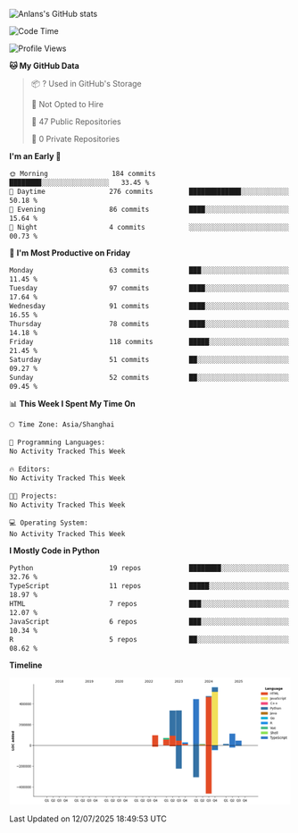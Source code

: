 <!-- ![Anlans's GitHub stats](https://github-readme-stats.vercel.app/api?username=Anlans) -->
![Anlans's GitHub stats](https://github-readme-stats.vercel.app/api?username=Anlans&rank_icon=github)

<!--START_SECTION:waka-->
![Code Time](http://img.shields.io/badge/Code%20Time-0%20secs-blue)

![Profile Views](http://img.shields.io/badge/Profile%20Views-0-blue)

**🐱 My GitHub Data** 

> 📦 ? Used in GitHub's Storage 
 > 
> 🚫 Not Opted to Hire
 > 
> 📜 47 Public Repositories 
 > 
> 🔑 0 Private Repositories 
 > 
**I'm an Early 🐤** 

```text
🌞 Morning                184 commits         ████████░░░░░░░░░░░░░░░░░   33.45 % 
🌆 Daytime                276 commits         █████████████░░░░░░░░░░░░   50.18 % 
🌃 Evening                86 commits          ████░░░░░░░░░░░░░░░░░░░░░   15.64 % 
🌙 Night                  4 commits           ░░░░░░░░░░░░░░░░░░░░░░░░░   00.73 % 
```
📅 **I'm Most Productive on Friday** 

```text
Monday                   63 commits          ███░░░░░░░░░░░░░░░░░░░░░░   11.45 % 
Tuesday                  97 commits          ████░░░░░░░░░░░░░░░░░░░░░   17.64 % 
Wednesday                91 commits          ████░░░░░░░░░░░░░░░░░░░░░   16.55 % 
Thursday                 78 commits          ████░░░░░░░░░░░░░░░░░░░░░   14.18 % 
Friday                   118 commits         █████░░░░░░░░░░░░░░░░░░░░   21.45 % 
Saturday                 51 commits          ██░░░░░░░░░░░░░░░░░░░░░░░   09.27 % 
Sunday                   52 commits          ██░░░░░░░░░░░░░░░░░░░░░░░   09.45 % 
```


📊 **This Week I Spent My Time On** 

```text
🕑︎ Time Zone: Asia/Shanghai

💬 Programming Languages: 
No Activity Tracked This Week

🔥 Editors: 
No Activity Tracked This Week

🐱‍💻 Projects: 
No Activity Tracked This Week

💻 Operating System: 
No Activity Tracked This Week
```

**I Mostly Code in Python** 

```text
Python                   19 repos            ████████░░░░░░░░░░░░░░░░░   32.76 % 
TypeScript               11 repos            █████░░░░░░░░░░░░░░░░░░░░   18.97 % 
HTML                     7 repos             ███░░░░░░░░░░░░░░░░░░░░░░   12.07 % 
JavaScript               6 repos             ███░░░░░░░░░░░░░░░░░░░░░░   10.34 % 
R                        5 repos             ██░░░░░░░░░░░░░░░░░░░░░░░   08.62 % 
```



**Timeline**

![Lines of Code chart](https://raw.githubusercontent.com/Anlans/Anlans/main/assets/bar_graph.png)


 Last Updated on 12/07/2025 18:49:53 UTC
<!--END_SECTION:waka-->
